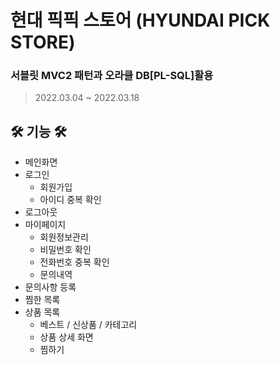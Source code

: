 # 현대 픽픽 스토어 (HYUNDAI PICK STORE)
### 서블릿 MVC2 패턴과 오라클 DB[PL-SQL]활용
> 2022.03.04 ~ 2022.03.18

## 🛠 기능 🛠

* 메인화면
* 로그인
  * 회원가입
  * 아이디 중복 확인
* 로그아웃
* 마이페이지
  * 회원정보관리
  * 비밀번호 확인
  * 전화번호 중복 확인
  * 문의내역
* 문의사항 등록
* 찜한 목록
* 상품 목록
  * 베스트 / 신상품 / 카테고리
  * 상품 상세 화면
  * 찜하기
